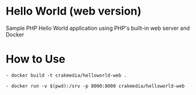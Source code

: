 Hello World (web version)
================================

Sample PHP Hello World application using PHP's built-in web server and Docker

How to Use
==============================

    - docker build -t crakmedia/helloworld-web .

    - docker run -v $(pwd):/srv -p 8000:8000 crakmedia/helloworld-web
    

